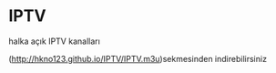 # IPTV

halka açık IPTV kanalları

(http://hkno123.github.io/IPTV/IPTV.m3u)sekmesinden indirebilirsiniz 



